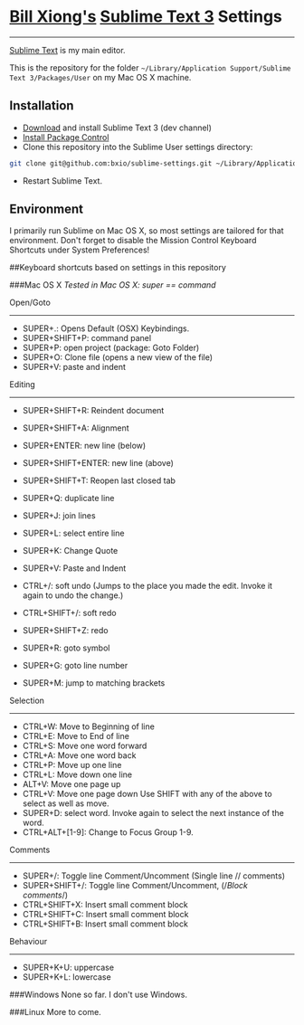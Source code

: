 # [Bill Xiong's](http://billxiong.com) [Sublime Text 3](http://www.sublimetext.com/3) Settings
---------------------

[Sublime Text](http://www.sublimetext.com/) is my main editor.

This is the repository for the folder `~/Library/Application Support/Sublime Text 3/Packages/User` on my Mac OS X machine.

## Installation
* [Download][1] and install Sublime Text 3 (dev channel)
* [Install Package Control][2]
* Clone this repository into the Sublime User settings directory:

```sh
git clone git@github.com:bxio/sublime-settings.git ~/Library/Application Support/Sublime Text 3/Packages/User
```

* Restart Sublime Text.

## Environment
I primarily run Sublime on Mac OS X, so most settings are
tailored for that environment. Don't forget to disable the Mission Control Keyboard Shortcuts under System Preferences!

##Keyboard shortcuts based on settings in this repository

###Mac OS X
*Tested in Mac OS X: super == command*

Open/Goto
_________
- SUPER+.: Opens Default (OSX) Keybindings.
- SUPER+SHIFT+P: command panel
- SUPER+P: open project (package: Goto Folder)
- SUPER+O: Clone file (opens a new view of the file)
- SUPER+V: paste and indent

Editing
_________
- SUPER+SHIFT+R: Reindent document
- SUPER+SHIFT+A: Alignment
- SUPER+ENTER: new line (below)
- SUPER+SHIFT+ENTER: new line (above)
- SUPER+SHIFT+T: Reopen last closed tab
- SUPER+Q: duplicate line
- SUPER+J: join lines
- SUPER+L: select entire line
- SUPER+K: Change Quote
- SUPER+V: Paste and Indent

- CTRL+/: soft undo (Jumps to the place you made the edit. Invoke it again to undo the change.)
- CTRL+SHIFT+/: soft redo
- SUPER+SHIFT+Z: redo

- SUPER+R: goto symbol
- SUPER+G: goto line number
- SUPER+M: jump to matching brackets

Selection
_________
- CTRL+W: Move to Beginning of line
- CTRL+E: Move to End of line
- CTRL+S: Move one word forward
- CTRL+A: Move one word back
- CTRL+P: Move up one line
- CTRL+L: Move down one line
- ALT+V: Move one page up
- CTRL+V: Move one page down
Use SHIFT with any of the above to select as well as move.
- SUPER+D: select word. Invoke again to select the next instance of the word.
- CTRL+ALT+[1-9]: Change to Focus Group 1-9.

Comments
_________
- SUPER+/: Toggle line Comment/Uncomment (Single line // comments)
- SUPER+SHIFT+/: Toggle line Comment/Uncomment, (/*Block comments*/)
- CTRL+SHIFT+X: Insert small comment block
- CTRL+SHIFT+C: Insert small comment block
- CTRL+SHIFT+B: Insert small comment block

Behaviour
_________
- SUPER+K+U: uppercase
- SUPER+K+L: lowercase

###Windows
None so far. I don't use Windows.

###Linux
More to come.

[1]: http://www.sublimetext.com/dev "Sublimte Text 3 - Dev Builds"
[2]: http://wbond.net/sublime_packages/package_control/installation "Package Control Installation"
